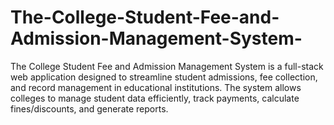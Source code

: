# The-College-Student-Fee-and-Admission-Management-System-
The College Student Fee and Admission Management System is a full-stack web application designed to streamline student admissions, fee collection, and record management in educational institutions. The system allows colleges to manage student data efficiently, track payments, calculate fines/discounts, and generate reports.
